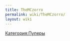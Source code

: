 ```yaml
---
title: TheMCzorro
permalink: wiki/TheMCzorro/
layout: wiki
---
```


[Категория:Пуперы](Категория:Пуперы "wikilink")
